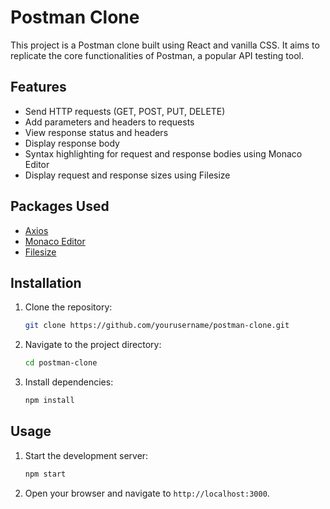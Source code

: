 # Postman Clone

This project is a Postman clone built using React and vanilla CSS. It aims to replicate the core functionalities of Postman, a popular API testing tool.

## Features

- Send HTTP requests (GET, POST, PUT, DELETE)
- Add parameters and headers to requests
- View response status and headers
- Display response body
- Syntax highlighting for request and response bodies using Monaco Editor
- Display request and response sizes using Filesize

## Packages Used
- [Axios](https://github.com/axios/axios)
- [Monaco Editor](https://github.com/microsoft/monaco-editor)
- [Filesize](https://github.com/avoidwork/filesize.js)

## Installation

1. Clone the repository:
    ```sh
    git clone https://github.com/yourusername/postman-clone.git
    ```
2. Navigate to the project directory:
    ```sh
    cd postman-clone
    ```
3. Install dependencies:
    ```sh
    npm install
    ```

## Usage

1. Start the development server:
    ```sh
    npm start
    ```
2. Open your browser and navigate to `http://localhost:3000`.